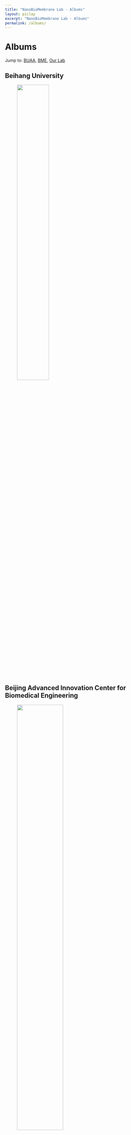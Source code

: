 ```yaml
---
title: "NanoBioMembrane Lab - Albums"
layout: piclay
excerpt: "NanoBioMembrane Lab - Albums"
permalink: /albums/
---
```


# Albums
Jump to: [BUAA](#beihang-university), [BME](#beijing-advanced-innovation-center-for-biomedical-engineering), [Our Lab](#our-lab) 

## Beihang University
<figure>
<img src="{{ site.url }}{{ site.baseurl }}/images/BUAA_campus.jpg" width="50%" >
</figure>

## Beijing Advanced Innovation Center for Biomedical Engineering
<figure>
<img src="{{ site.url }}{{ site.baseurl }}/images/BME_campus.jpg" width="60%" >
</figure>

## Our Lab
<figure>
<img src="{{ site.url }}{{ site.baseurl }}/images/Groups/202303.jpg" width="24%" >
<img src="{{ site.url }}{{ site.baseurl }}/images/Groups/202106.jpg" width="24%" >
<img src="{{ site.url }}{{ site.baseurl }}/images/Groups/201912.jpg" width="24%" >
<img src="{{ site.url }}{{ site.baseurl }}/images/Groups/201907.jpg" width="24%" >
<img src="{{ site.url }}{{ site.baseurl }}/images/Groups/201901.jpg" width="24%" >
</figure>

